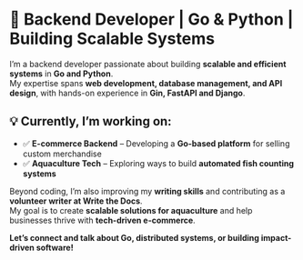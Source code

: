 <!--# Hi, I'm Daley Nyae! 👋-->
# 🚀 Backend Developer | Go & Python | Building Scalable Systems  

I’m a backend developer passionate about building **scalable and efficient systems** in **Go and Python**.  
My expertise spans **web development, database management, and API design**, with hands-on experience in **Gin, FastAPI and Django**.  

## 💡 Currently, I’m working on:   
- ✅ **E-commerce Backend** – Developing a **Go-based platform** for selling custom merchandise  
- ✅ **Aquaculture Tech** – Exploring ways to build **automated fish counting systems**  

Beyond coding, I’m also improving my **writing skills** and contributing as a **volunteer writer at Write the Docs**.  
My goal is to create **scalable solutions for aquaculture** and help businesses thrive with **tech-driven e-commerce**.  

**Let’s connect and talk about Go, distributed systems, or building impact-driven software!**  

<!--
[![GitHub Streak](https://streak-stats.demolab.com/?user=nyae44&theme=dark)](https://git.io/streak-stats)
-->

<!--## 🚀 About Me

<!--- 🔭 I'm currently pursuing my Bachelors Degree in Computer Science at Technical University of Mombasa. -->
<!--- 🔧 Passionate about backend development, with a keen interest in Python and Go for building scalable, reliable systems.
- 🌐 Dedicated to designing solutions that enhance developer productivity, optimize system performance, and ensure high availability.
- ✍️ Content Writer at [dev.to](https://dev.to/nyaedaley), gearing up to share valuable insights with the global coding community.
 <!-- 
- 🏆 My profile stats <a href="https://gitroll.io/profile/uIwvR0itQswXbwfuOC2STUGhN3wY2" target="_blank"><img src="https://gitroll.io/api/badges/profiles/v1/uIwvR0itQswXbwfuOC2STUGhN3wY2" alt="GitRoll Profile Badge"/></a> -->
<!--
## My Articles
- [JavaScript Engine and Runtime Explained](https://www.freecodecamp.org/news/javascript-engine-and-runtime-explained/)
-->

<!--
## Tech Stack
[![My Skills](https://skillicons.dev/icons?i=python,django,kotlin,golang,bootstrap,postgresql,mysql)](https://skillicons.dev)

## 🌱 Currently Exploring

- 🚀 Building API's with Golang
 
<!--
 ## 🏆 Achievements

- 🌟 Completed Hacktoberfest 2023 - Contributed to open source projects and celebrated the spirit of collaboration.
-->

<!--## 📬 Get in Touch

- Connect with me on [Twitter](https://twitter.com/_dnyae)
- Read more of my articles on [dev.to](https://dev.to/nyaedaley)

Thanks for stopping by! Let's connect and explore the fascinating world of technology together. 🚀



<!--

Here are some ideas to get you started:

- 🔭 I’m currently working on backend development
- 🌱 I’m currently learning django-ninja
- 👯 I’m looking to collaborate on django projects
- 🤔 I’m looking for help with API developments
- 💬 Ask me about everything django
- 📫 How to reach me:  
- 😄 Pronouns: ...
- ⚡ Fun fact: ...
-->
